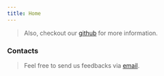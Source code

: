 ```yaml
---
title: Home
---
```



> Also, checkout our [github](https://github.com/shbictai) for more information.


### Contacts

> Feel free to send us feedbacks via [email](mailto:shb.ict.ai@gmail.com).


